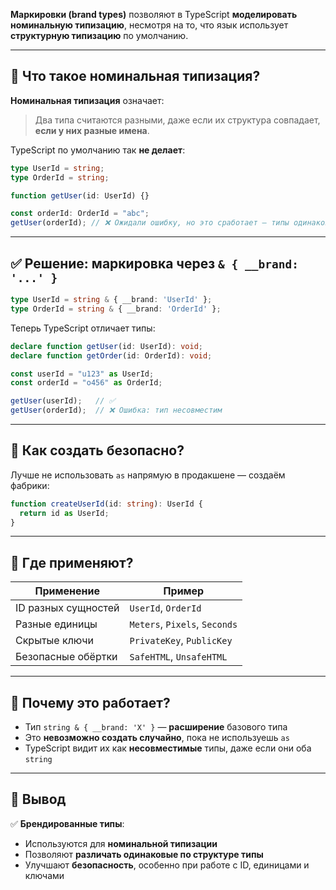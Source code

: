 **Маркировки (brand types)** позволяют в TypeScript **моделировать номинальную типизацию**, несмотря на то, что язык использует **структурную типизацию** по умолчанию.

---

## 📘 Что такое номинальная типизация?

**Номинальная типизация** означает:

> Два типа считаются разными, даже если их структура совпадает, **если у них разные имена**.

TypeScript по умолчанию так **не делает**:

```ts
type UserId = string;
type OrderId = string;

function getUser(id: UserId) {}

const orderId: OrderId = "abc";
getUser(orderId); // ❌ Ожидали ошибку, но это сработает — типы одинаковые (оба string)
```

---

## ✅ Решение: маркировка через `& { __brand: '...' }`

```ts
type UserId = string & { __brand: 'UserId' };
type OrderId = string & { __brand: 'OrderId' };
```

Теперь TypeScript отличает типы:

```ts
declare function getUser(id: UserId): void;
declare function getOrder(id: OrderId): void;

const userId = "u123" as UserId;
const orderId = "o456" as OrderId;

getUser(userId);   // ✅
getUser(orderId);  // ❌ Ошибка: тип несовместим
```

---

## 🧰 Как создать безопасно?

Лучше не использовать `as` напрямую в продакшене — создаём фабрики:

```ts
function createUserId(id: string): UserId {
  return id as UserId;
}
```

---

## 🎯 Где применяют?

| Применение          | Пример                        |
| ------------------- | ----------------------------- |
| ID разных сущностей | `UserId`, `OrderId`           |
| Разные единицы      | `Meters`, `Pixels`, `Seconds` |
| Скрытые ключи       | `PrivateKey`, `PublicKey`     |
| Безопасные обёртки  | `SafeHTML`, `UnsafeHTML`      |

---

## 🧠 Почему это работает?

* Тип `string & { __brand: 'X' }` — **расширение** базового типа
* Это **невозможно создать случайно**, пока не используешь `as`
* TypeScript видит их как **несовместимые** типы, даже если они оба `string`

---

## 📌 Вывод

✅ **Брендированные типы**:

* Используются для **номинальной типизации**
* Позволяют **различать одинаковые по структуре типы**
* Улучшают **безопасность**, особенно при работе с ID, единицами и ключами



